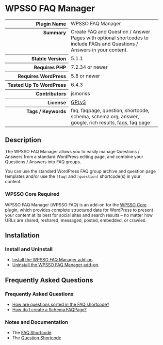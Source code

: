 <h1>WPSSO FAQ Manager</h1>

<table>
<tr><th align="right" valign="top" nowrap>Plugin Name</th><td>WPSSO FAQ Manager</td></tr>
<tr><th align="right" valign="top" nowrap>Summary</th><td>Create FAQ and Question / Answer Pages with optional shortcodes to include FAQs and Questions / Answers in your content.</td></tr>
<tr><th align="right" valign="top" nowrap>Stable Version</th><td>5.1.1</td></tr>
<tr><th align="right" valign="top" nowrap>Requires PHP</th><td>7.2.34 or newer</td></tr>
<tr><th align="right" valign="top" nowrap>Requires WordPress</th><td>5.8 or newer</td></tr>
<tr><th align="right" valign="top" nowrap>Tested Up To WordPress</th><td>6.4.3</td></tr>
<tr><th align="right" valign="top" nowrap>Contributors</th><td>jsmoriss</td></tr>
<tr><th align="right" valign="top" nowrap>License</th><td><a href="https://www.gnu.org/licenses/gpl.txt">GPLv3</a></td></tr>
<tr><th align="right" valign="top" nowrap>Tags / Keywords</th><td>faq, faqpage, question, shortcode, schema, schema.org, answer, google, rich results, faqs, faq page</td></tr>
</table>

<h2>Description</h2>

<!-- about -->

<p>The WPSSO FAQ Manager allows you to easily manage Questions / Answers from a standard WordPress editing page, and combine your Questions / Answers into FAQ groups.</p>

<p>You can use the standard WordPress FAQ group archive and question page templates and/or use the <code>&#91;faq&#93;</code> and <code>&#91;question&#93;</code> shortcode(s) in your content.</p>

<!-- /about -->

<h3>WPSSO Core Required</h3>

<p>WPSSO FAQ Manager (WPSSO FAQ) is an add-on for the <a href="https://wordpress.org/plugins/wpsso/">WPSSO Core plugin</a>, which provides complete structured data for WordPress to present your content at its best for social sites and search results – no matter how URLs are shared, reshared, messaged, posted, embedded, or crawled.</p>

<h2>Installation</h2>

<h3 class="top">Install and Uninstall</h3>

<ul>
<li><a href="https://wpsso.com/docs/plugins/wpsso-faq/installation/install-the-plugin/">Install the WPSSO FAQ Manager add-on</a>.</li>
<li><a href="https://wpsso.com/docs/plugins/wpsso-faq/installation/uninstall-the-plugin/">Uninstall the WPSSO FAQ Manager add-on</a>.</li>
</ul>

<h2>Frequently Asked Questions</h2>

<h3 class="top">Frequently Asked Questions</h3>

<ul>
<li><a href="https://wpsso.com/docs/plugins/wpsso-faq/faqs/how-are-questions-sorted-in-the-faq-shortcode/">How are questions sorted in the FAQ shortcode?</a></li>
<li><a href="https://wpsso.com/docs/plugins/wpsso-faq/faqs/how-do-i-create-a-schema-faqpage/">How do I create a Schema FAQPage?</a></li>
</ul>

<h3>Notes and Documentation</h3>

<ul>
<li>The <a href="https://wpsso.com/docs/plugins/wpsso-faq/notes/faq-shortcode/">FAQ Shortcode</a></li>
<li>The <a href="https://wpsso.com/docs/plugins/wpsso-faq/notes/question-shortcode/">Question Shortcode</a></li>
</ul>

